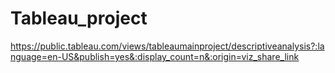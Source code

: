 # Tableau_project
https://public.tableau.com/views/tableaumainproject/descriptiveanalysis?:language=en-US&publish=yes&:display_count=n&:origin=viz_share_link

